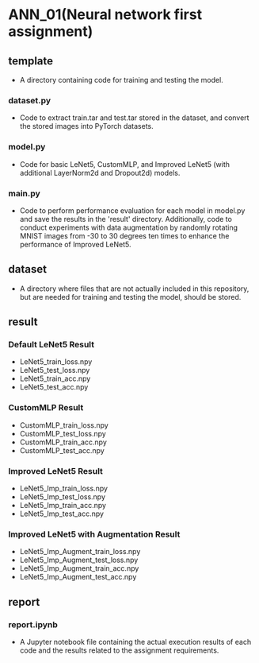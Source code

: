# ANN_01(Neural network first assignment)
## template
- A directory containing code for training and testing the model.
### dataset.py
- Code to extract train.tar and test.tar stored in the dataset, and convert the stored images into PyTorch datasets.
### model.py
- Code for basic LeNet5, CustomMLP, and Improved LeNet5 (with additional LayerNorm2d and Dropout2d) models.
### main.py
- Code to perform performance evaluation for each model in model.py and save the results in the 'result' directory. Additionally, code to conduct experiments with data augmentation by randomly rotating MNIST images from -30 to 30 degrees ten times to enhance the performance of Improved LeNet5.


## dataset
- A directory where files that are not actually included in this repository, but are needed for training and testing the model, should be stored.

## result
### Default LeNet5 Result
- LeNet5_train_loss.npy
- LeNet5_test_loss.npy
- LeNet5_train_acc.npy
- LeNet5_test_acc.npy
### CustomMLP Result
- CustomMLP_train_loss.npy
- CustomMLP_test_loss.npy
- CustomMLP_train_acc.npy
- CustomMLP_test_acc.npy
### Improved LeNet5 Result
- LeNet5_Imp_train_loss.npy
- LeNet5_Imp_test_loss.npy
- LeNet5_Imp_train_acc.npy
- LeNet5_Imp_test_acc.npy
### Improved LeNet5 with Augmentation Result
- LeNet5_Imp_Augment_train_loss.npy
- LeNet5_Imp_Augment_test_loss.npy
- LeNet5_Imp_Augment_train_acc.npy
- LeNet5_Imp_Augment_test_acc.npy

## report
### report.ipynb
- A Jupyter notebook file containing the actual execution results of each code and the results related to the assignment requirements.
